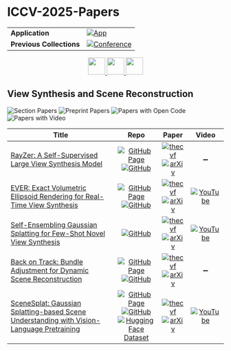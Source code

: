 # ICCV-2025-Papers

<table>
    <tr>
        <td><strong>Application</strong></td>
        <td>
            <a href="https://huggingface.co/spaces/DmitryRyumin/NewEraAI-Papers" style="float:left;">
                <img src="https://img.shields.io/badge/🤗-NewEraAI--Papers-FFD21F.svg" alt="App" />
            </a>
        </td>
    </tr>
    <tr>
        <td><strong>Previous Collections</strong></td>
        <td>
            <a href="https://github.com/DmitryRyumin/ICCV-2023-25-Papers/blob/main/README_2023.md">
                <img src="http://img.shields.io/badge/ICCV-2023-0073AE.svg" alt="Conference">
            </a>
        </td>
    </tr>
</table>

<div align="center">
    <a href="https://github.com/DmitryRyumin/ICCV-2023-25-Papers/blob/main/sections/2025/main/efficient-learning.md">
        <img src="https://cdn.jsdelivr.net/gh/DmitryRyumin/NewEraAI-Papers@main/images/left.svg" width="40" alt="" />
    </a>
    <a href="https://github.com/DmitryRyumin/ICCV-2023-25-Papers/">
        <img src="https://cdn.jsdelivr.net/gh/DmitryRyumin/NewEraAI-Papers@main/images/home.svg" width="40" alt="" />
    </a>
    <a href="https://github.com/DmitryRyumin/ICCV-2023-25-Papers/blob/main/sections/2025/main/foundation-models-and-representation-learning.md">
        <img src="https://cdn.jsdelivr.net/gh/DmitryRyumin/NewEraAI-Papers@main/images/right.svg" width="40" alt="" />
    </a>
</div>

## View Synthesis and Scene Reconstruction

![Section Papers](https://img.shields.io/badge/Section%20Papers-5-42BA16) ![Preprint Papers](https://img.shields.io/badge/Preprint%20Papers-0-b31b1b) ![Papers with Open Code](https://img.shields.io/badge/Papers%20with%20Open%20Code-0-1D7FBF) ![Papers with Video](https://img.shields.io/badge/Papers%20with%20Video-0-FF0000)

| **Title** | **Repo** | **Paper** | **Video** |
|-----------|:--------:|:---------:|:---------:|
| [RayZer: A Self-Supervised Large View Synthesis Model](https://iccv.thecvf.com/virtual/2025/poster/141) | [![GitHub Page](https://img.shields.io/badge/GitHub-Page-159957.svg)](https://hwjiang1510.github.io/RayZer/) <br /> [![GitHub](https://img.shields.io/github/stars/hwjiang1510/RayZer?style=flat)](https://github.com/hwjiang1510/RayZer) | [![thecvf](https://img.shields.io/badge/pdf-thecvf-7395C5.svg)](https://openaccess.thecvf.com/content/ICCV2025/papers/Jiang_RayZer_A_Self-supervised_Large_View_Synthesis_Model_ICCV_2025_paper.pdf) <br /> [![arXiv](https://img.shields.io/badge/arXiv-2505.00702-b31b1b.svg)](http://arxiv.org/abs/2505.00702) | :heavy_minus_sign: |
| [EVER: Exact Volumetric Ellipsoid Rendering for Real-Time View Synthesis](https://iccv.thecvf.com/virtual/2025/poster/580) | [![GitHub Page](https://img.shields.io/badge/GitHub-Page-159957.svg)](https://half-potato.gitlab.io/posts/ever/) <br /> [![GitHub](https://img.shields.io/github/stars/half-potato/ever_training?style=flat)](https://github.com/half-potato/ever_training) | [![thecvf](https://img.shields.io/badge/pdf-thecvf-7395C5.svg)](https://openaccess.thecvf.com/content/ICCV2025/papers/Mai_EVER_Exact_Volumetric_Ellipsoid_Rendering_for_Real-time_View_Synthesis_ICCV_2025_paper.pdf) <br /> [![arXiv](https://img.shields.io/badge/arXiv-2410.01804-b31b1b.svg)](http://arxiv.org/abs/2410.01804) | [![YouTube](https://img.shields.io/badge/YouTube-%23FF0000.svg?style=for-the-badge&logo=YouTube&logoColor=white)](https://www.youtube.com/watch?v=dqLi2-v38LE) |
| [Self-Ensembling Gaussian Splatting for Few-Shot Novel View Synthesis](https://iccv.thecvf.com/virtual/2025/poster/558) | [![GitHub](https://img.shields.io/github/stars/sailor-z/SE-GS?style=flat)](https://github.com/sailor-z/SE-GS) | [![thecvf](https://img.shields.io/badge/pdf-thecvf-7395C5.svg)](https://openaccess.thecvf.com/content/ICCV2025/papers/Zhao_Self-Ensembling_Gaussian_Splatting_for_Few-Shot_Novel_View_Synthesis_ICCV_2025_paper.pdf) <br /> [![arXiv](https://img.shields.io/badge/arXiv-2411.00144-b31b1b.svg)](http://arxiv.org/abs/2411.00144) | [![YouTube](https://img.shields.io/badge/YouTube-%23FF0000.svg?style=for-the-badge&logo=YouTube&logoColor=white)](https://www.youtube.com/watch?v=UOYMtRNlm5g) |
| [Back on Track: Bundle Adjustment for Dynamic Scene Reconstruction](https://iccv.thecvf.com/virtual/2025/poster/2583) | [![GitHub Page](https://img.shields.io/badge/GitHub-Page-159957.svg)](https://wrchen530.github.io/projects/batrack/) <br /> [![GitHub](https://img.shields.io/github/stars/wrchen530/batrack?style=flat)](https://github.com/wrchen530/batrack) | [![thecvf](https://img.shields.io/badge/pdf-thecvf-7395C5.svg)](https://openaccess.thecvf.com/content/ICCV2025/papers/Chen_Back_on_Track_Bundle_Adjustment_for_Dynamic_Scene_Reconstruction_ICCV_2025_paper.pdf) <br /> [![arXiv](https://img.shields.io/badge/arXiv-2504.14516-b31b1b.svg)](http://arxiv.org/abs/2504.14516) | :heavy_minus_sign: |
| [SceneSplat: Gaussian Splatting-based Scene Understanding with Vision-Language Pretraining](https://iccv.thecvf.com/virtual/2025/poster/2346) | [![GitHub Page](https://img.shields.io/badge/GitHub-Page-159957.svg)](https://unique1i.github.io/SceneSplat_webpage/) <br /> [![GitHub](https://img.shields.io/github/stars/unique1i/SceneSplat?style=flat)](https://github.com/unique1i/SceneSplat) <br /> [![Hugging Face Dataset](https://img.shields.io/badge/🤗-dataset-FFD21F.svg)](https://huggingface.co/datasets/GaussianWorld/scene_splat_7k) | [![thecvf](https://img.shields.io/badge/pdf-thecvf-7395C5.svg)](https://openaccess.thecvf.com/content/ICCV2025/papers/Li_SceneSplat_Gaussian_Splatting-based_Scene_Understanding_with_Vision-Language_Pretraining_ICCV_2025_paper.pdf) <br /> [![arXiv](https://img.shields.io/badge/arXiv-2503.18052-b31b1b.svg)](http://arxiv.org/abs/2503.18052) | [![YouTube](https://img.shields.io/badge/YouTube-%23FF0000.svg?style=for-the-badge&logo=YouTube&logoColor=white)](https://www.youtube.com/watch?v=byEURNZYtf0) |
